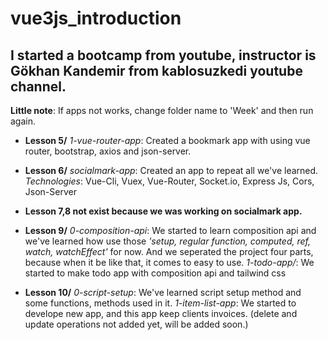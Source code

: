 # vue3js_introduction
## I started a bootcamp from youtube, instructor is Gökhan Kandemir from kablosuzkedi youtube channel.

**Little note**: If apps not works, change folder name to 'Week' and then run again.


- **Lesson 5/**
 *1-vue-router-app*: Created a bookmark app with using vue router, bootstrap, axios and json-server.

- **Lesson 6/**
 *socialmark-app*: Created an app to repeat all we've learned. 
 *Technologies*: Vue-Cli, Vuex, Vue-Router, Socket.io, Express Js, Cors, Json-Server

- **Lesson 7,8 not exist because we was working on socialmark app.**

- **Lesson 9/**
 *0-composition-api*: We started to learn composition api and we've learned how use those *'setup, regular function, computed, ref, watch, watchEffect'*  for now. And we seperated the project four parts, because when it be like that, it comes to easy to use.
 *1-todo-app/*: We started to make todo app with composition api and tailwind css

- **Lesson 10/**
 *0-script-setup*: We've learned script setup method and some functions, methods used in it.
 *1-item-list-app*: We started to develope new app, and this app keep clients invoices. (delete and update operations not added yet, will be added soon.)